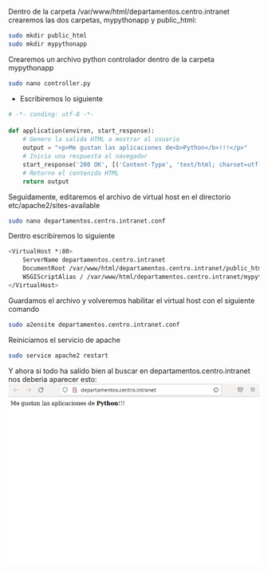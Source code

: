 Dentro de la carpeta /var/www/html/departamentos.centro.intranet crearemos las dos carpetas, 
mypythonapp y public_html:
```bash
sudo mkdir public_html
sudo mkdir mypythonapp
```
Crearemos un archivo python controlador dentro de la carpeta mypythonapp
```bash
sudo nano controller.py
```

- Escribiremos lo siguiente

```python
# -*- conding: utf-8 -*-

def application(environ, start_response):
    # Genero la salida HTML a mostrar al usuario
    output = "<p>Me gustan las aplicaciones de<b>Python</b>!!!</p>"
    # Inicio una respuesta al navegador
    start_response('200 OK', [('Content-Type', 'text/html; charset=utf-8')])
    # Retorno el contenido HTML
    return output
```
Seguidamente, editaremos el archivo de virtual host en el directorio etc/apache2/sites-available

```bash
sudo nano departamentos.centro.intranet.conf
```

Dentro escribiremos lo siguiente

```bash
<VirtualHost *:80>
    ServerName departamentos.centro.intranet
    DocumentRoot /var/www/html/departamentos.centro.intranet/public_html
    WSGIScriptAlias / /var/www/html/departamentos.centro.intranet/mypythonapp/controller.py
</VirtualHost>
```
Guardamos el archivo y volveremos  habilitar el virtual host con el siguiente comando
```bash
sudo a2ensite departamentos.centro.intranet.conf
```
Reiniciamos el servicio de apache
```bash
sudo service apache2 restart
```
Y ahora si todo ha salido bien al buscar en departamentos.centro.intranet nos deberia aparecer esto:
![image](./Capturas/Screenshot_3.png)

